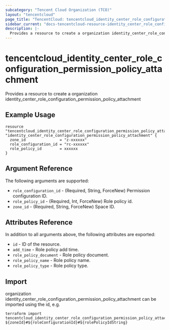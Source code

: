 ```yaml
---
subcategory: "Tencent Cloud Organization (TCO)"
layout: "tencentcloud"
page_title: "TencentCloud: tencentcloud_identity_center_role_configuration_permission_policy_attachment"
sidebar_current: "docs-tencentcloud-resource-identity_center_role_configuration_permission_policy_attachment"
description: |-
  Provides a resource to create a organization identity_center_role_configuration_permission_policy_attachment
---
```


# tencentcloud_identity_center_role_configuration_permission_policy_attachment

Provides a resource to create a organization identity_center_role_configuration_permission_policy_attachment

## Example Usage

```hcl
resource "tencentcloud_identity_center_role_configuration_permission_policy_attachment" "identity_center_role_configuration_permission_policy_attachment" {
  zone_id               = "z-xxxxxx"
  role_configuration_id = "rc-xxxxxx"
  role_policy_id        = xxxxxx
}
```

## Argument Reference

The following arguments are supported:

* `role_configuration_id` - (Required, String, ForceNew) Permission configuration ID.
* `role_policy_id` - (Required, Int, ForceNew) Role policy id.
* `zone_id` - (Required, String, ForceNew) Space ID.

## Attributes Reference

In addition to all arguments above, the following attributes are exported:

* `id` - ID of the resource.
* `add_time` - Role policy add time.
* `role_policy_document` - Role policy document.
* `role_policy_name` - Role policy name.
* `role_policy_type` - Role policy type.


## Import

organization identity_center_role_configuration_permission_policy_attachment can be imported using the id, e.g.

```
terraform import tencentcloud_identity_center_role_configuration_permission_policy_attachment.identity_center_role_configuration_permission_policy_attachment ${zoneId}#${roleConfigurationId}#${rolePolicyIdString}
```

